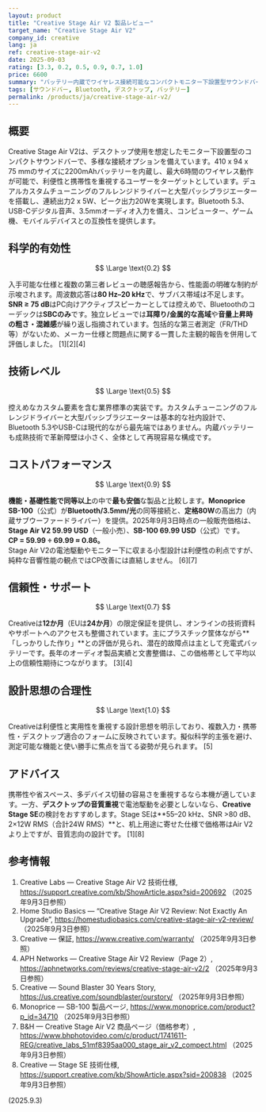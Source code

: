 ```yaml
---
layout: product
title: "Creative Stage Air V2 製品レビュー"
target_name: "Creative Stage Air V2"
company_id: creative
lang: ja
ref: creative-stage-air-v2
date: 2025-09-03
rating: [3.3, 0.2, 0.5, 0.9, 0.7, 1.0]
price: 6600
summary: "バッテリー内蔵でワイヤレス接続可能なコンパクトモニター下設置型サウンドバーだが、音響性能は限定的"
tags: [サウンドバー, Bluetooth, デスクトップ, バッテリー]
permalink: /products/ja/creative-stage-air-v2/
---
```


## 概要

Creative Stage Air V2は、デスクトップ使用を想定したモニター下設置型のコンパクトサウンドバーで、多様な接続オプションを備えています。410 x 94 x 75 mmのサイズに2200mAhバッテリーを内蔵し、最大6時間のワイヤレス動作が可能で、利便性と携帯性を重視するユーザーをターゲットとしています。デュアルカスタムチューニングのフルレンジドライバーと大型パッシブラジエーターを搭載し、連続出力2 x 5W、ピーク出力20Wを実現します。Bluetooth 5.3、USB-Cデジタル音声、3.5mmオーディオ入力を備え、コンピューター、ゲーム機、モバイルデバイスとの互換性を提供します。

## 科学的有効性

$$ \Large \text{0.2} $$

入手可能な仕様と複数の第三者レビューの聴感報告から、性能面の明確な制約が示唆されます。周波数応答は**80 Hz–20 kHz**で、サブバス帯域は不足します。**SNR ≥ 75 dB**はPC向けアクティブスピーカーとしては控えめで、Bluetoothのコーデックは**SBCのみ**です。独立レビューでは**耳障り/金属的な高域**や**音量上昇時の粗さ・混雑感**が繰り返し指摘されています。包括的な第三者測定（FR/THD等）がないため、メーカー仕様と問題点に関する一貫した主観的報告を併用して評価しました。 [1][2][4]

## 技術レベル

$$ \Large \text{0.5} $$

控えめなカスタム要素を含む業界標準の実装です。カスタムチューニングのフルレンジドライバーと大型パッシブラジエーターは基本的な社内設計で、Bluetooth 5.3やUSB-Cは現代的ながら最先端ではありません。内蔵バッテリーも成熟技術で革新障壁は小さく、全体として再現容易な構成です。

## コストパフォーマンス

$$ \Large \text{0.9} $$

**機能・基礎性能で同等以上**の中で**最も安価**な製品と比較します。**Monoprice SB-100**（公式）が**Bluetooth/3.5mm/光**の同等接続と、**定格80W**の高出力（内蔵サブウーファードライバー）を提供。2025年9月3日時点の一般販売価格は、**Stage Air V2 59.99 USD**（一般小売）、**SB-100 69.99 USD**（公式）です。  
**CP = 59.99 ÷ 69.99 ≈ 0.86。**  
Stage Air V2の電池駆動やモニター下に収まる小型設計は利便性の利点ですが、純粋な音響性能の観点ではCP改善には直結しません。 [6][7]

## 信頼性・サポート

$$ \Large \text{0.7} $$

Creativeは**12か月**（EUは**24か月**）の限定保証を提供し、オンラインの技術資料やサポートへのアクセスも整備されています。主にプラスチック筐体ながら**「しっかりした作り」**との評価が見られ、潜在的故障点は主として充電式バッテリーです。長年のオーディオ製品実績と文書整備は、この価格帯として平均以上の信頼性期待につながります。 [3][4]

## 設計思想の合理性

$$ \Large \text{1.0} $$

Creativeは利便性と実用性を重視する設計思想を明示しており、複数入力・携帯性・デスクトップ適合のフォームに反映されています。擬似科学的主張を避け、測定可能な機能と使い勝手に焦点を当てる姿勢が見られます。 [5]

## アドバイス

携帯性や省スペース、多デバイス切替の容易さを重視するなら本機が適しています。一方、**デスクトップの音質重視**で電池駆動を必要としないなら、**Creative Stage SE**の検討をおすすめします。Stage SEは**55–20 kHz、SNR >80 dB、2×12W RMS（合計24W RMS）**と、机上用途に寄せた仕様で価格帯はAir V2より上ですが、音質志向の設計です。 [1][8]

## 参考情報

1. Creative Labs — Creative Stage Air V2 技術仕様, https://support.creative.com/kb/ShowArticle.aspx?sid=200692 （2025年9月3日参照）  
2. Home Studio Basics — “Creative Stage Air V2 Review: Not Exactly An Upgrade”, https://homestudiobasics.com/creative-stage-air-v2-review/ （2025年9月3日参照）  
3. Creative — 保証, https://www.creative.com/warranty/ （2025年9月3日参照）  
4. APH Networks — Creative Stage Air V2 Review（Page 2）, https://aphnetworks.com/reviews/creative-stage-air-v2/2 （2025年9月3日参照）  
5. Creative — Sound Blaster 30 Years Story, https://us.creative.com/soundblaster/ourstory/ （2025年9月3日参照）  
6. Monoprice — SB-100 製品ページ, https://www.monoprice.com/product?p_id=34710 （2025年9月3日参照）  
7. B&H — Creative Stage Air V2 商品ページ（価格参考）, https://www.bhphotovideo.com/c/product/1741611-REG/creative_labs_51mf8395aa000_stage_air_v2_compect.html （2025年9月3日参照）  
8. Creative — Stage SE 技術仕様, https://support.creative.com/kb/ShowArticle.aspx?sid=200838 （2025年9月3日参照）

(2025.9.3)

